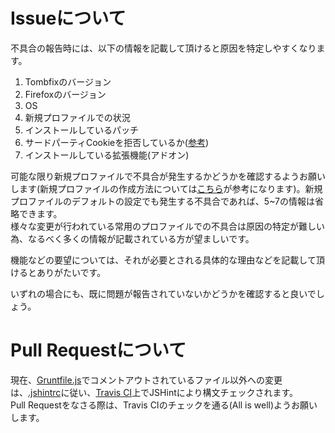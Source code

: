 # Issueについて

不具合の報告時には、以下の情報を記載して頂けると原因を特定しやすくなります。

1. Tombfixのバージョン
2. Firefoxのバージョン
3. OS
4. 新規プロファイルでの状況
5. インストールしているパッチ
6. サードパーティCookieを拒否しているか([参考](https://support.mozilla.org/ja/kb/disable-third-party-cookies))
7. インストールしている拡張機能(アドオン)

可能な限り新規プロファイルで不具合が発生するかどうかを確認するようお願いします(新規プロファイルの作成方法については[こちら](https://support.mozilla.org/ja/kb/profile-manager-create-and-remove-firefox-profiles)が参考になります)。新規プロファイルのデフォルトの設定でも発生する不具合であれば、5~7の情報は省略できます。  
様々な変更が行われている常用のプロファイルでの不具合は原因の特定が難しい為、なるべく多くの情報が記載されている方が望ましいです。

機能などの要望については、それが必要とされる具体的な理由などを記載して頂けるとありがたいです。

いずれの場合にも、既に問題が報告されていないかどうかを確認すると良いでしょう。

# Pull Requestについて

現在、[Gruntfile.js](https://github.com/tombfix/core/blob/master/Gruntfile.js)でコメントアウトされているファイル以外への変更は、[.jshintrc](https://github.com/tombfix/core/blob/master/.jshintrc)に従い、[Travis CI](https://travis-ci.org/tombfix/core)上でJSHintにより構文チェックされます。  
Pull Requestをなさる際は、Travis CIのチェックを通る(All is well)ようお願いします。
